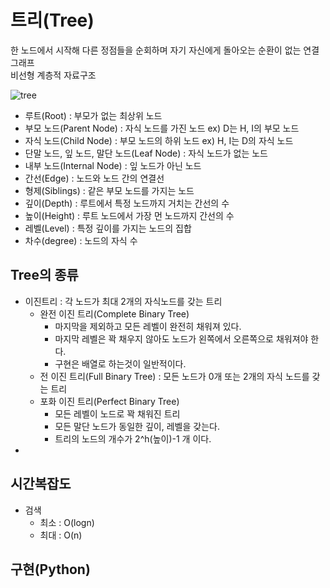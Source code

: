 # 트리(Tree)
한 노드에서 시작해 다른 정점들을 순회하며 자기 자신에게 돌아오는 순환이 없는 연결 그래프   
비선형 계층적 자료구조

![tree](https://user-images.githubusercontent.com/113990279/218428716-1657a98e-6119-4e8f-8fec-98d6c6a02ac4.png)

- 루트(Root) : 부모가 없는 최상위 노드
- 부모 노드(Parent Node) : 자식 노드를 가진 노드 ex) D는 H, I의 부모 노드
- 자식 노드(Child Node) : 부모 노드의 하위 노드 ex) H, I는 D의 자식 노드
- 단말 노드, 잎 노드, 말단 노드(Leaf Node) : 자식 노드가 없는 노드
- 내부 노드(Internal Node) : 잎 노드가 아닌 노드
- 간선(Edge) : 노드와 노드 간의 연결선
- 형제(Siblings) : 같은 부모 노드를 가지는 노드
- 깊이(Depth) : 루트에서 특정 노드까지 거치는 간선의 수
- 높이(Height) : 루트 노드에서 가장 먼 노드까지 간선의 수
- 레벨(Level) : 특정 깊이를 가지는 노드의 집합
- 차수(degree) : 노드의 자식 수

## Tree의 종류
- 이진트리 : 각 노드가 최대 2개의 자식노드를 갖는 트리
  - 완전 이진 트리(Complete Binary Tree)
    - 마지막을 제외하고 모든 레벨이 완전히 채워져 있다.
    - 마지막 레벨은 꽉 채우지 않아도 노드가 왼쪽에서 오른쪽으로 채워져야 한다.
    - 구현은 배열로 하는것이 일반적이다.
  - 전 이진 트리(Full Binary Tree) : 모든 노드가 0개 또는 2개의 자식 노드를 갖는 트리
  - 포화 이진 트리(Perfect Binary Tree) 
    - 모든 레벨이 노드로 꽉 채워진 트리
    - 모든 말단 노드가 동일한 깊이, 레벨을 갖는다.
    - 트리의 노드의 개수가 2^h(높이)-1 개 이다.
- 

## 시간복잡도
- 검색
  - 최소 : O(logn)
  - 최대 : O(n)

## 구현(Python)

```Python

```